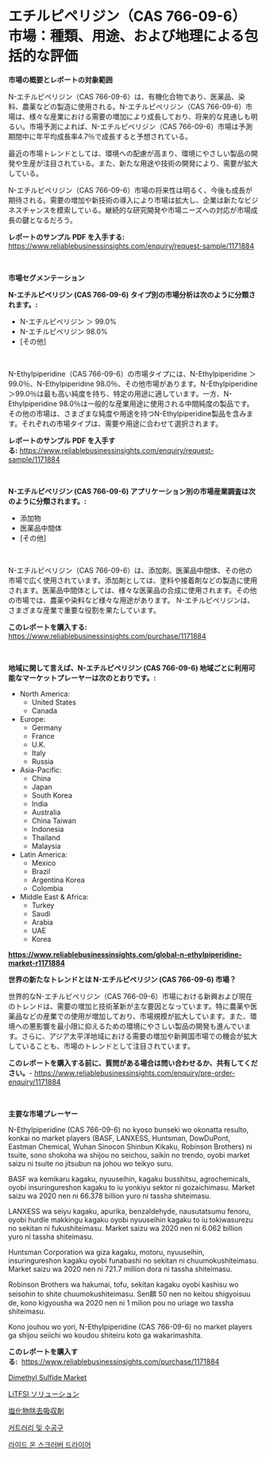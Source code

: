 <p><h1>エチルピペリジン（CAS 766-09-6）市場：種類、用途、および地理による包括的な評価</h1></p><p><strong>市場の概要とレポートの対象範囲</strong></p>
<p><p>N-エチルピペリジン（CAS 766-09-6）は、有機化合物であり、医薬品、染料、農薬などの製造に使用される。N-エチルピペリジン（CAS 766-09-6）市場は、様々な産業における需要の増加により成長しており、将来的な見通しも明るい。市場予測によれば、N-エチルピペリジン（CAS 766-09-6）市場は予測期間中に年平均成長率4.7％で成長すると予想されている。</p><p>最近の市場トレンドとしては、環境への配慮が高まり、環境にやさしい製品の開発や生産が注目されている。また、新たな用途や技術の開発により、需要が拡大している。</p><p>N-エチルピペリジン（CAS 766-09-6）市場の将来性は明るく、今後も成長が期待される。需要の増加や新技術の導入により市場は拡大し、企業は新たなビジネスチャンスを模索している。継続的な研究開発や市場ニーズへの対応が市場成長の鍵となるだろう。</p></p>
<p><strong>レポートのサンプル PDF を入手する:</strong> <a href="https://www.reliablebusinessinsights.com/enquiry/request-sample/1171884">https://www.reliablebusinessinsights.com/enquiry/request-sample/1171884</a></p>
<p>&nbsp;</p>
<p><strong>市場セグメンテーション</strong></p>
<p><strong>N-エチルピペリジン (CAS 766-09-6) タイプ別の市場分析は次のように分類されます。:</strong></p>
<p><ul><li>N-エチルピペリジン ＞ 99.0%</li><li>N-エチルピペリジン 98.0%</li><li>[その他]</li></ul></p>
<p>&nbsp;</p>
<p><p>N-Ethylpiperidine（CAS 766-09-6）の市場タイプには、N-Ethylpiperidine ＞99.0％、N-Ethylpiperidine 98.0％、その他市場があります。N-Ethylpiperidine ＞99.0％は最も高い純度を持ち、特定の用途に適しています。一方、N-Ethylpiperidine 98.0％は一般的な産業用途に使用される中間純度の製品です。その他の市場は、さまざまな純度や用途を持つN-Ethylpiperidine製品を含みます。それぞれの市場タイプは、需要や用途に合わせて選択されます。</p></p>
<p><strong>レポートのサンプル PDF を入手する:</strong>&nbsp;<a href="https://www.reliablebusinessinsights.com/enquiry/request-sample/1171884">https://www.reliablebusinessinsights.com/enquiry/request-sample/1171884</a></p>
<p>&nbsp;</p>
<p><strong> N-エチルピペリジン (CAS 766-09-6) アプリケーション別の市場産業調査は次のように分類されます。:</strong></p>
<p><ul><li>添加物</li><li>医薬品中間体</li><li>[その他]</li></ul></p>
<p>&nbsp;</p>
<p><p>N-エチルピペリジン（CAS 766-09-6）は、添加剤、医薬品中間体、その他の市場で広く使用されています。添加剤としては、塗料や接着剤などの製造に使用されます。医薬品中間体としては、様々な医薬品の合成に使用されます。その他の市場では、農薬や染料など様々な用途があります。 N-エチルピペリジンは、さまざまな産業で重要な役割を果たしています。</p></p>
<p><strong>このレポートを購入する:</strong>&nbsp; <a href="https://www.reliablebusinessinsights.com/purchase/1171884">https://www.reliablebusinessinsights.com/purchase/1171884</a></p>
<p>&nbsp;</p>
<p><strong>地域に関して言えば、N-エチルピペリジン (CAS 766-09-6) 地域ごとに利用可能なマーケットプレーヤーは次のとおりです。:</strong></p>
<p><ul>
    <li>
        North America:
        <ul>
            <li>United States</li>
            <li>Canada</li>
        </ul>
    </li>
    <li>
        Europe:
        <ul>
            <li>Germany</li>
            <li>France</li>
            <li>U.K.</li>
            <li>Italy</li>
            <li>Russia</li>
        </ul>
    </li>
    <li>
        Asia-Pacific:
        <ul>
            <li>China</li>
            <li>Japan</li>
            <li>South Korea</li>
            <li>India</li>
            <li>Australia</li>
            <li>China Taiwan</li>
            <li>Indonesia</li>
            <li>Thailand</li>
            <li>Malaysia</li>
        </ul>
    </li>
    <li>
        Latin America:
        <ul>
            <li>Mexico</li>
            <li>Brazil</li>
            <li>Argentina Korea</li>
            <li>Colombia</li>
        </ul>
    </li>
    <li>
        Middle East & Africa:
        <ul>
            <li>Turkey</li>
            <li>Saudi</li>
            <li>Arabia</li>
            <li>UAE</li>
            <li>Korea</li>
        </ul>
    </li>
    </ul></p>
<p><strong><a href="https://www.reliablebusinessinsights.com/global-n-ethylpiperidine-market-r1171884">https://www.reliablebusinessinsights.com/global-n-ethylpiperidine-market-r1171884</a></strong>&nbsp;</p>
<p><strong>世界の新たなトレンドとは N-エチルピペリジン (CAS 766-09-6) 市場？</strong></p>
<p><p>世界的なN-エチルピペリジン（CAS 766-09-6）市場における新興および現在のトレンドは、需要の増加と技術革新が主な要因となっています。特に農薬や医薬品などの産業での使用が増加しており、市場規模が拡大しています。また、環境への悪影響を最小限に抑えるための環境にやさしい製品の開発も進んでいます。さらに、アジア太平洋地域における需要の増加や新興国市場での機会が拡大していることも、市場のトレンドとして注目されています。</p></p>
<p><strong>このレポートを購入する前に、質問がある場合は問い合わせるか、共有してください。</strong>- <a href="https://www.reliablebusinessinsights.com/enquiry/pre-order-enquiry/1171884">https://www.reliablebusinessinsights.com/enquiry/pre-order-enquiry/1171884</a></p>
<p>&nbsp;</p>
<p><strong>主要な市場プレーヤー</strong></p>
<p><p>N-Ethylpiperidine (CAS 766-09-6) no kyoso bunseki wo okonatta resulto, konkai no market players (BASF, LANXESS, Huntsman, DowDuPont, Eastman Chemical, Wuhan Sinocon Shinbun Kikaku, Robinson Brothers) ni tsuite, sono shokoha wa shijou no seichou, saikin no trendo, oyobi market saizu ni tsuite no jitsubun na johou wo teikyo suru.</p><p>BASF wa kemikaru kagaku, nyuuseihin, kagaku busshitsu, agrochemicals, oyobi insuringureshon kagaku to iu yonkiyu sektor ni gozaichimasu. Market saizu wa 2020 nen ni 66.378 billion yuro ni tassha shiteimasu.</p><p>LANXESS wa seiyu kagaku, apurika, benzaldehyde, nausutatsumu fenoru, oyobi hurdle makkingu kagaku oyobi nyuuseihin kagaku to iu tokiwasurezu no sekitan ni fukushiteimasu. Market saizu wa 2020 nen ni 6.062 billion yuro ni tassha shiteimasu.</p><p>Huntsman Corporation wa giza kagaku, motoru, nyuuseihin, insuringureshon kagaku oyobi funabashi no sekitan ni chuumokushiteimasu. Market saizu wa 2020 nen ni 721.7 million dora ni tassha shiteimasu.</p><p>Robinson Brothers wa hakumai, tofu, sekitan kagaku oyobi kashisu wo seisohin to shite chuumokushiteimasu. Sen餴 50 nen no keitou shigyoisuu de, kono kigyousha wa 2020 nen ni 1 milion pou no uriage wo tassha shiteimasu.</p><p>Kono jouhou wo yori, N-Ethylpiperidine (CAS 766-09-6) no market players ga shijou seiichi wo koudou shiteiru koto ga wakarimashita.</p></p>
<p><strong>このレポートを購入する:</strong>&nbsp;&nbsp;<a href="https://www.reliablebusinessinsights.com/purchase/1171884">https://www.reliablebusinessinsights.com/purchase/1171884</a></p>
<p><p><a href="https://github.com/JennyferFeil2023/Market-Research-Report-List-1/blob/main/dimethyl-sulfide-market.md">Dimethyl Sulfide Market</a></p><p><a href="https://github.com/dadanedu33/Market-Research-Report-List-1/blob/main/679226795469.md">LiTFSI ソリューション</a></p><p><a href="https://medium.com/@rodhoppe07/%E6%AC%A1%E3%81%AE%E6%96%87%E3%82%92%E6%97%A5%E6%9C%AC%E8%AA%9E%E3%81%AB%E7%BF%BB%E8%A8%B3%E3%81%97%E3%81%BE%E3%81%99-%E5%A1%A9%E5%8C%96%E7%89%A9%E9%99%A4%E5%8E%BB%E5%90%B8%E5%8F%8E%E5%89%A4%E5%B8%82%E5%A0%B4%E3%83%A1%E3%83%88%E3%83%AA%E3%82%AF%E3%82%B9%E3%81%AE%E8%A7%A3%E8%AA%AD-%E5%B8%82%E5%A0%B4%E3%82%B7%E3%82%A7%E3%82%A2-%E3%83%88%E3%83%AC%E3%83%B3%E3%83%89-%E6%88%90%E9%95%B7%E3%83%91%E3%82%BF%E3%83%BC%E3%83%B3-b12c71329523">塩化物除去吸収剤</a></p><p><a href="https://medium.com/@constantinvon/%EC%B9%BC%EA%B3%BC-%EC%86%90-%EB%8F%84%EA%B5%AC-%EC%8B%9C%EC%9E%A5-%EB%B3%B4%EA%B3%A0%EC%84%9C%EB%8A%94-%EC%9D%B4-%EC%8B%9C%EC%9E%A5%EC%9D%98-%EC%B5%9C%EC%8B%A0-%ED%8A%B8%EB%A0%8C%EB%93%9C%EC%99%80-%EC%84%B1%EC%9E%A5-%EA%B8%B0%ED%9A%8C%EB%A5%BC-%EA%B3%B5%EA%B0%9C%ED%95%A9%EB%8B%88%EB%8B%A4-c9b9168b2a38">커트러리 및 수공구</a></p><p><a href="https://github.com/sammyUltyylrich9067856/Market-Research-Report-List-1/blob/main/414082887110.md">라이드 온 스크러버 드라이어</a></p></p>